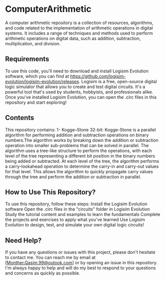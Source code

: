 # ComputerArithmetic
A computer arithmetic repository is a collection of resources, algorithms, and code related to the implementation of arithmetic operations in digital systems. It includes a range of techniques and methods used to perform arithmetic operations on digital data, such as addition, subtraction, multiplication, and division.

## Requirements ##

To use this code, you'll need to download and install Logisim Evolution software, which you can find at https://github.com/logisim-evolution/logisim-evolution/releases.
Logisim is a free, open-source digital logic simulator that allows you to create and test digital circuits. It's a powerful tool that's used by students, hobbyists, and professionals alike.
Once you've installed Logisim Evolution, you can open the .circ files in this repository and start exploring!

## Contents ##

This repository contains:
1- Kogge–Stone 32-bit:
Kogge-Stone is a parallel algorithm for performing addition and subtraction operations on binary numbers.The algorithm works by breaking down the addition or subtraction operation into smaller sub-problems that can be solved in parallel. The algorithm uses a tree-like structure to perform the operations, with each level of the tree representing a different bit position in the binary numbers being added or subtracted. At each level of the tree, the algorithm performs a carry-lookahead operation to determine the carry-in and carry-out values for that level. This allows the algorithm to quickly propagate carry values through the tree and perform the addition or subtraction in parallel.

## How to Use This Repository? ##

To use this repository, follow these steps:
Install the Logisim Evolution software
Open the .circ files in the "circuits" folder in Logisim Evolution
Study the tutorial content and examples to learn the fundamentals
Complete the projects and exercises to apply what you've learned
Use Logisim Evolution to design, test, and simulate your own digital logic circuits!

## Need Help? ##

If you have any questions or issues with this project, please don't hesitate to contact me. You can reach me by email at [Monther.Qasim.99@outook.com] or by opening an issue in this repository.
I'm always happy to help and will do my best to respond to your questions and concerns as quickly as possible.
